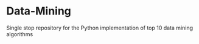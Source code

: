 # Data-Mining

Single stop repository for the Python implementation of top 10 data mining algorithms
